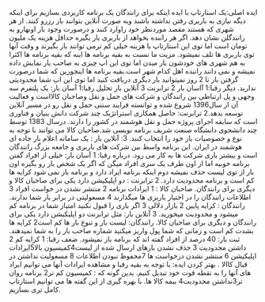 ایده اصلی:یک استارتاپ با ایده اینکه برای رانندگان یک برنامه کاربردی بسازیم برای اینکه دیگه نیازی به باربری رفتن نداشته باشند وبه صورت آنلاین بتوانند بار رزرو کنند. از هر شهری که هستند مقصد موردنظر خود راوارد کنند و درصورت وجود بار اونهارو به رانندگلن نشان دهد. اگر هر راننده بخواهد از باربری بار بگیره حداقل هزینه یک ملیون تومان است اما توی این استارتاپ با هزینه خیلی کم ترمی توانند بار بگیرند و وقت آنها توی باربری ها تلف نمیشود. مزیت ما نسبت به بقیه برنامه ها اینه که بقیه برنامه ها اکثرا به هم شهری های خودشون بار میدن اما توی این اپ چیزی به صاحب بار نمایش داده نمیشه و نمی دانند  راننده اهل کدام شهر است.بقیه برنامه ها اینجورین که شما درصورت گرفتن بار تا 2 روز نمیتوانید بار دیگری دریافت کنید اما توی این اپ شما محدودیتی ندارید.
دیگر رقبا:1 آاسان بار 2 ترابرنت 3 آنلاین بار
تحلیل رقبا:1 آسان بار: یک پلتفرم سه وجهی و پل ارتباطی بین رانندگان و شرکت های حمل و نقل وصاحبان کالااست و فعالیت آن از سال1396 شروع شده و توانسته فرایند سنتی حمل و نقل رو در مسیر آنلاین توسعه بدهد.2 ترابرنت: حاصل همکاری استراتژیک چند شرکت دانش بنیان و فناوری است که سابقه اجرای پروژه حمل و نقل هوشمند در کشور را دارند. درسال 1383 توسط چند دانشجوی دانشگاه صنعت شریف برنامه نویسی شد.صاحبان کالا می توانند با توجه به نوع و خصوصیات بار خود را انتخاب کنند. 3: آنلاین بار : یک سامانه اعلام بار جاده ای هوشمند در ایران. این برنامه واسط بین شرکت های باربری و جامعه بزرگ رانندگان است و بیشتر باری شرکت ها به کار می رود.
درباره رقبا: 1 آسان بار: خیلی از افراد گفتن برنامه خوبیه اما از اون طرف یک سری افراد میگن که اگر یک شخص بار رو بگیره اون بار از توی لیست حذف نمیشه دوم اینکه برنامه ایراد دارد و برنامه باز نمی شود کرایه ها کم است و برنامه محدودیت دارد. 2 ترابرنت : دو اپلیکیشن دارد یکی برای صاحبان کالا و دیگری برای رانندگان. صاحبان کالا : 1 ایرادات برنامه 2 منتشر نشدن در خواست افراد 3 اطلاعات رانندگان را در اختیار باربری ها میگذارند 4 مسعولیتی در برابر بار شما ندارند. رانندگان : کرایه پایین 2 بازار دلالی 3 اگر باری را قبول نکنید امتیاز شما در برنامه کم میشود و محدودیت میخورید. 3 آنلاین بار: مثل ترابرنت دو اپلیکیشن دارد یکی برای رانندگان و دیگری برای صاحبان کالا. رانندگان: لیست بار و تنوع بار ها کم است2 کرایه ها بشدت کم است و زمانی که شما پول واریز میکنید شماره صاحب بار را به شما نمیدهند. ثبت بار: 40 درصد از افراد گفته اند که برنامه باز نمیشود.
ضعف رقبا: 1 کرایه کم 2 داشتن محدودیت 3 حذف نشدن بارهای ارسال شده از لیست4کمیسیون بالا5ایرادات اپلیکیشن 6 منتشر نشدن درخواست ها 7محفوظ نبودن اطلاعات 8 مسعولیت نداشتن در قبال کاالا .
بهتر کردن ایده: با توجه به بقیه رقبا و مشاهده ایرادات آنها می توانیم ایراد های آنها را به نقطه قوت خود تبدیل کنیم. بدین گونه که : کمیسیون کم تر2 برنامه روان تر3نداشتن محدودیت4 بیمه کالا ها. با بهره گیری از این گفته ها می توانیم استارتاپ کامل تری بسازیم.
